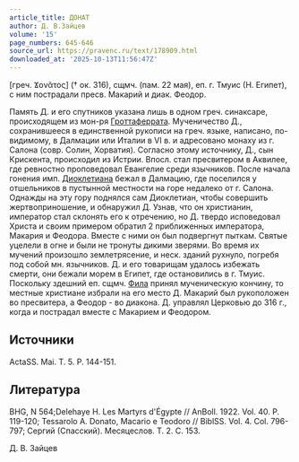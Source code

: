 ```yaml
---
article_title: ДОНАТ
author: Д. В.Зайцев
volume: '15'
page_numbers: 645-646
source_url: https://pravenc.ru/text/178909.html
downloaded_at: '2025-10-13T11:56:47Z'
---
```


[греч. Ϫονᾶτος] († ок. 316), сщмч. (пам. 22 мая), еп. г. Тмуис (Н. Египет), с ним пострадали пресв. Макарий и диак. Феодор.

Память Д. и его спутников указана лишь в одном греч. синаксаре, происходящем из мон-ря [Гроттаферрата](https://pravenc.ru/text/Гроттаферрата.html). Мученичество Д., сохранившееся в единственной рукописи на греч. языке, написано, по-видимому, в Далмации или Италии в VI в. и адресовано монаху из г. Салона (совр. Солин, Хорватия). Согласно этому источнику, Д., сын Крискента, происходил из Истрии. Впосл. стал пресвитером в Аквилее, где ревностно проповедовал Евангелие среди язычников. После начала гонения имп. [Диоклетиана](https://pravenc.ru/text/ДИОКЛЕТИАН.html) бежал в Далмацию, где поселился у отшельников в пустынной местности на горе недалеко от г. Салона. Однажды на эту гору поднялся сам Диоклетиан, чтобы совершить жертвоприношение, и обнаружил Д. Узнав, что он христианин, император стал склонять его к отречению, но Д. твердо исповедовал Христа и своим примером обратил 2 приближенных императора, Макария и Феодора. Вместе с ними он был подвергнут пыткам. Святые уцелели в огне и были не тронуты дикими зверями. Во время их мучений произошло землетрясение, и неск. зданий рухнуло, погребя под собой мн. язычников. Д. и его товарищам удалось избежать смерти, они бежали морем в Египет, где остановились в г. Тмуис. Поскольку здешний еп. сщмч. [Фила](https://pravenc.ru/text/Фила.html) принял мученическую кончину, то местные христиане избрали на его место Д. Макарий был рукоположен во пресвитера, а Феодор - во диакона. Д. управлял Церковью до 316 г., когда и пострадал вместе с Макарием и Феодором.

## Источники

ActaSS. Mai. T. 5. P. 144-151.

## Литература

BHG, N 564;Delehaye H. Les Martyrs d'Égypte // AnBoll. 1922. Vol. 40. P. 119-120; Tessarolo A. Donato, Macario e Teodoro // BiblSS. Vol. 4. Col. 796-797; Сергий (Спасский). Месяцеслов. Т. 2. C. 153.

Д. В.  Зайцев
